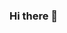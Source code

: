 ### Hi there 👋

<!--
**ahudsonelectric1/ahudsonelectric1** is a ✨ _special_ ✨ repository because its `README.md` (this file) appears on your GitHub profile.

Here are some ideas to get you started:

- 🔭 I’m currently working on ...anything 
- 🌱 I’m currently learning ... java, python, node.etc
- 👯 I’m looking to collaborate on ... anything 
- 🤔 I’m looking for help with ... everything 
- 💬 Ask me about ...anythjng 
- 📫 How to reach me: ...email ahudsonelectric@hotmail.com
- 😄 Pronouns: ...me myself & irene 
- ⚡ Fun fact: ...from southern California
-->
